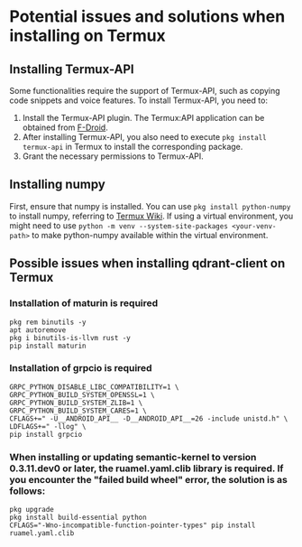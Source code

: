 # Potential issues and solutions when installing on Termux

## Installing Termux-API

Some functionalities require the support of Termux-API, such as copying code snippets and voice features.
To install Termux-API, you need to:
1. Install the Termux-API plugin. The Termux:API application can be obtained from [F-Droid](https://f-droid.org/en/packages/com.termux.api/).
2. After installing Termux-API, you also need to execute `pkg install termux-api` in Termux to install the corresponding package.
3. Grant the necessary permissions to Termux-API.

## Installing numpy

First, ensure that numpy is installed. You can use `pkg install python-numpy` to install numpy, referring to [Termux Wiki](https://wiki.termux.com/wiki/Python). If using a virtual environment, you might need to use `python -m venv --system-site-packages <your-venv-path>` to make python-numpy available within the virtual environment.

## Possible issues when installing qdrant-client on Termux

### Installation of maturin is required

```
pkg rem binutils -y
apt autoremove
pkg i binutils-is-llvm rust -y
pip install maturin
```

### Installation of grpcio is required

```
GRPC_PYTHON_DISABLE_LIBC_COMPATIBILITY=1 \
GRPC_PYTHON_BUILD_SYSTEM_OPENSSL=1 \
GRPC_PYTHON_BUILD_SYSTEM_ZLIB=1 \
GRPC_PYTHON_BUILD_SYSTEM_CARES=1 \
CFLAGS+=" -U__ANDROID_API__ -D__ANDROID_API__=26 -include unistd.h" \
LDFLAGS+=" -llog" \
pip install grpcio
```

### When installing or updating semantic-kernel to version 0.3.11.dev0 or later, the ruamel.yaml.clib library is required. If you encounter the "failed build wheel" error, the solution is as follows:

```
pkg upgrade
pkg install build-essential python
CFLAGS="-Wno-incompatible-function-pointer-types" pip install ruamel.yaml.clib
```
